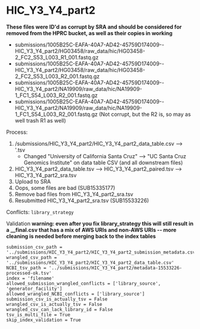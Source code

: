 # HIC_Y3_Y4_part2

**These files were ID'd as corrupt by SRA and should be considered for removed from the HPRC bucket, as well as their copies in working**
* submissions/1005B25C-EAFA-40A7-AD42-45759D174009--HIC_Y3_Y4_part2/HG03458/raw_data/hic/HG03458-2_FC2_S53_L003_R1_001.fastq.gz
* submissions/1005B25C-EAFA-40A7-AD42-45759D174009--HIC_Y3_Y4_part2/HG03458/raw_data/hic/HG03458-2_FC2_S53_L003_R2_001.fastq.gz
* submissions/1005B25C-EAFA-40A7-AD42-45759D174009--HIC_Y3_Y4_part2/NA19909/raw_data/hic/NA19909-1_FC1_S54_L003_R2_001.fastq.gz
* submissions/1005B25C-EAFA-40A7-AD42-45759D174009--HIC_Y3_Y4_part2/NA19909/raw_data/hic/NA19909-1_FC1_S54_L003_R2_001.fastq.gz (Not corrupt, but the R2 is, so may as well trash R1 as well)

Process:
1. /submissions/HIC_Y3_Y4_part2/HIC_Y3_Y4_part2_data_table.csv --> '.tsv
	* Changed "University of California Santa Cruz" --> "UC Santa Cruz Genomics Institute" on data table CSV (and all downstream files)
2. HIC_Y3_Y4_part2_data_table.tsv --> HIC_Y3_Y4_part2_paired.tsv --> HIC_Y3_Y4_part2_sra.tsv
3. Upload to SRA
4. Oops, some files are bad (SUB15335177)
5. Remove bad files from HIC_Y3_Y4_part2_sra.tsv
6. Resubmitted HIC_Y3_Y4_part2_sra.tsv (SUB15533226)

Conflicts: `library_strategy`

Validation **warning: even after you fix library_strategy this will still result in a __final.csv that has a mix of AWS URIs and non-AWS URIs -- more cleaning is needed before merging back to the index tables**
```
submission_csv_path = '../submissions/HIC_Y3_Y4_part2/HIC_Y3_Y4_part2_submission_metadata.csv'
wrangled_csv_path = '../submissions/HIC_Y3_Y4_part2/HIC_Y3_Y4_part2_data_table.csv'
NCBI_tsv_path = '../submissions/HIC_Y3_Y4_part2/metadata-15533226-processed-ok.tsv'
index = 'filename'
allowed_submission_wrangled_conflicts = ['library_source', 'generator_facility']
allowed_wrangled_NCBI_conflicts = ['library_source']
submission_csv_is_actually_tsv = False
wrangled_csv_is_actually_tsv = False
wrangled_csv_can_lack_library_id = False
tsv_is_multi_file = True
skip_index_validation = True
```